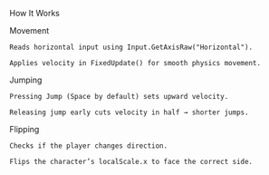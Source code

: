 

How It Works

Movement

    Reads horizontal input using Input.GetAxisRaw("Horizontal").

    Applies velocity in FixedUpdate() for smooth physics movement.

Jumping

    Pressing Jump (Space by default) sets upward velocity.

    Releasing jump early cuts velocity in half → shorter jumps.

Flipping

    Checks if the player changes direction.

    Flips the character’s localScale.x to face the correct side.
